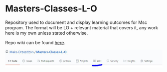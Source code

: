 # Masters-Classes-L-O

Repository used to document and display learning outcomes for Msc program. The format will be LO + relevant material that covers it, any work here is my own unless stated otherwise.

Repo wiki can be found [here](https://github.com/Maks-Drzezdzon/Masters-Classes-L-O/wiki). <br>

![](https://github.com/Maks-Drzezdzon/Masters-Classes-L-O/blob/master/images/wiki.JPG)
